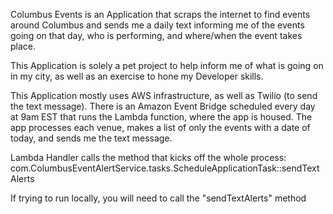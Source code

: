 Columbus Events is an Application that scraps the internet to find events around Columbus and sends me a daily text informing me of the events going on that day, who is performing, and where/when the event takes place.

This Application is solely a pet project to help inform me of what is going on in my city, as well as an exercise to hone my Developer skills.

This Application mostly uses AWS infrastructure, as well as Twilio (to send the text message). There is an Amazon Event Bridge scheduled every day at 9am EST that runs the Lambda function, where the app is housed. The app processes each venue, makes a list of only the events with a date of today, and sends me the text message.

Lambda Handler calls the method that kicks off the whole process:
com.ColumbusEventAlertService.tasks.ScheduleApplicationTask::sendTextAlerts

If trying to run locally, you will need to call the "sendTextAlerts" method